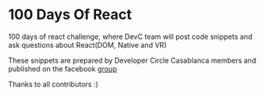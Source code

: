 # 100 Days Of React
100 days of react challenge, where DevC team will post code snippets and ask questions about React(DOM, Native and VR)

These snippets are prepared by Developer Circle Casablanca members and published on the facebook [group](https://www.facebook.com/groups/DevC.Casablanca/)

Thanks to all contributors :)
